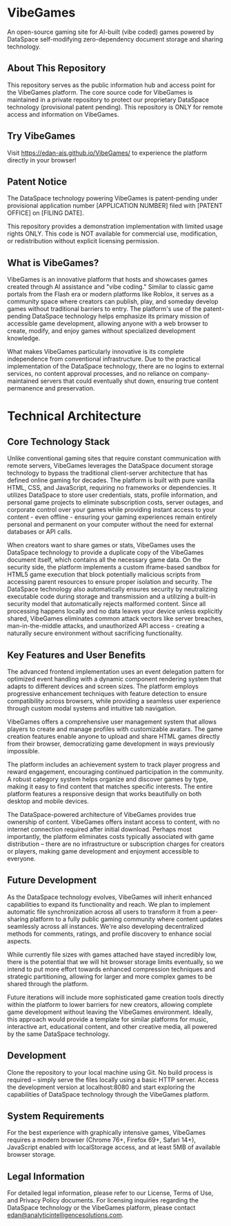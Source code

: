 # VibeGames
An open-source gaming site for AI-built (vibe coded) games powered by DataSpace self-modifying zero-dependency document storage and sharing technology.

## About This Repository
This repository serves as the public information hub and access point for the VibeGames platform. The core source code for VibeGames is maintained in a private repository to protect our proprietary DataSpace technology (provisional patent pending). This repository is ONLY for remote access and information on VibeGames. 

## Try VibeGames
Visit https://edan-ais.github.io/VibeGames/ to experience the platform directly in your browser!

## Patent Notice
The DataSpace technology powering VibeGames is patent-pending under provisional application number [APPLICATION NUMBER] filed with [PATENT OFFICE] on [FILING DATE].

This repository provides a demonstration implementation with limited usage rights ONLY. This code is NOT available for commercial use, modification, or redistribution without explicit licensing permission.

## What is VibeGames?
VibeGames is an innovative platform that hosts and showcases games created through AI assistance and "vibe coding." Similar to classic game portals from the Flash era or modern platforms like Roblox, it serves as a community space where creators can publish, play, and someday develop games without traditional barriers to entry. The platform's use of the patent-pending DataSpace technology helps emphasize its primary mission of accessible game development, allowing anyone with a web browser to create, modify, and enjoy games without specialized development knowledge.

What makes VibeGames particularly innovative is its complete independence from conventional infrastructure. Due to the practical implementation of the DataSpace technology, there are no logins to external services, no content approval processes, and no reliance on company-maintained servers that could eventually shut down, ensuring true content permanence and preservation.

# Technical Architecture
## Core Technology Stack
Unlike conventional gaming sites that require constant communication with remote servers, VibeGames leverages the DataSpace document storage technology to bypass the traditional client-server architecture that has defined online gaming for decades. The platform is built with pure vanilla HTML, CSS, and JavaScript, requiring no frameworks or dependencies. It utilizes DataSpace to store user credentials, stats, profile information, and personal game projects to eliminate subscription costs, server outages, and corporate control over your games while providing instant access to your content - even offline - ensuring your gaming experiences remain entirely personal and permanent on your computer without the need for external databases or API calls.

When creators want to share games or stats, VibeGames uses the DataSpace technology to provide a duplicate copy of the VibeGames document itself, which contains all the necessary game data. On the security side, the platform implements a custom iframe-based sandbox for HTML5 game execution that block potentially malicious scripts from accessing parent resources to ensure proper isolation and security. The DataSpace technology also automatically ensures security by neutralizing executable code during storage and transmission and a utilizing a built-in security model that automatically rejects malformed content. Since all processing happens locally and no data leaves your device unless explicitly shared, VibeGames eliminates common attack vectors like server breaches, man-in-the-middle attacks, and unauthorized API access - creating a naturally secure environment without sacrificing functionality.

## Key Features and User Benefits
The advanced frontend implementation uses an event delegation pattern for optimized event handling with a dynamic component rendering system that adapts to different devices and screen sizes. The platform employs progressive enhancement techniques with feature detection to ensure compatibility across browsers, while providing a seamless user experience through custom modal systems and intuitive tab navigation.

VibeGames offers a comprehensive user management system that allows players to create and manage profiles with customizable avatars. The game creation features enable anyone to upload and share HTML games directly from their browser, democratizing game development in ways previously impossible.

The platform includes an achievement system to track player progress and reward engagement, encouraging continued participation in the community. A robust category system helps organize and discover games by type, making it easy to find content that matches specific interests. The entire platform features a responsive design that works beautifully on both desktop and mobile devices.

The DataSpace-powered architecture of VibeGames provides true ownership of content. VibeGames offers instant access to content, with no internet connection required after initial download. Perhaps most importantly, the platform eliminates costs typically associated with game distribution – there are no infrastructure or subscription charges for creators or players, making game development and enjoyment accessible to everyone.

## Future Development
As the DataSpace technology evolves, VibeGames will inherit enhanced capabilities to expand its functionality and reach. We plan to implement automatic file synchronization across all users to transform it from a peer-sharing platform to a fully public gaming community where content updates seamlessly across all instances. We're also developing decentralized methods for comments, ratings, and profile discovery to enhance social aspects.

While currently file sizes with games attached have stayed incredibly low, there is the potential that we will hit browser storage limits eventually, so we intend to put more effort towards enhanced compression techniques and strategic partitioning, allowing for larger and more complex games to be shared through the platform.

Future iterations will include more sophisticated game creation tools directly within the platform to lower barriers for new creators, allowing complete game development without leaving the VibeGames environment. Ideally, this approach would provide a template for similar platforms for music, interactive art, educational content, and other creative media, all powered by the same DataSpace technology.

## Development
Clone the repository to your local machine using Git. No build process is required – simply serve the files locally using a basic HTTP server. Access the development version at localhost:8080 and start exploring the capabilities of DataSpace technology through the VibeGames platform.

## System Requirements
For the best experience with graphically intensive games, VibeGames requires a modern browser (Chrome 76+, Firefox 69+, Safari 14+), JavaScript enabled with localStorage access, and at least 5MB of available browser storage.

## Legal Information
For detailed legal information, please refer to our License, Terms of Use, and Privacy Policy documents. For licensing inquiries regarding the DataSpace technology or the VibeGames platform, please contact edan@analyticintelligencesolutions.com.
